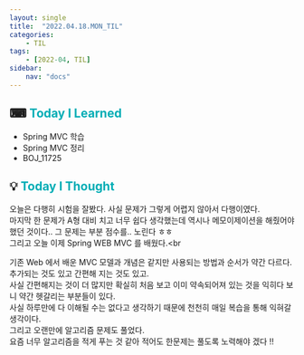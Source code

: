 ```yaml
---
layout: single
title:  "2022.04.18.MON_TIL"
categories: 
    - TIL
tags: 
    - [2022-04, TIL]
sidebar:
    nav: "docs"
---
```



## ⌨ <a style="color:#00adb5">Today I Learned</a>
- Spring MVC 학습
- Spring MVC 정리
- BOJ_11725

## 💡 <a style="color:#00adb5">Today I Thought</a>
오늘은 다행히 시험을 잘봤다. 사실 문제가 그렇게 어렵지 않아서 다행이였다.<br>
마지막 한 문제가 A형 대비 치고 너무 쉽다 생각했는데 역시나 메모이제이션을 해줬어야 했던 것이다.. 그 문제는 부분 점수를.. 노린다 ㅎㅎ<br>
그리고 오늘 이제 Spring WEB MVC 를 배웠다.<br
>
기존 Web 에서 배운 MVC 모델과 개념은 같지만 사용되는 방법과 순서가 약간 다르다.<br>
추가되는 것도 있고 간편해 지는 것도 있고.<br>
사실 간편해지는 것이 더 많지만 확실히 처음 보고 이미 약속되어져 있는 것을 익히다 보니 약간 헷갈리는 부분들이 있다.<br>
사실 하루만에 다 이해될 수는 없다고 생각하기 때문에 천천히 매일 복습을 통해 익혀갈 생각이다.<br>
그리고 오랜만에 알고리즘 문제도 풀었다.<br>
요즘 너무 알고리즘을 적게 푸는 것 같아 적어도 한문제는 풀도록 노력해야 겠다 !!
